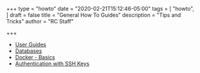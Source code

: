 +++
type = "howto"
date = "2020-02-21T15:12:46-05:00"
tags = [
  "howto",
]
draft = false
title = "General How To Guides"
description = "Tips and Tricks"
author = "RC Staff"

+++

- [User Guides](/userinfo/user-guide)
- [Databases](/userinfo/howtos/general/databases)
- [Docker - Basics](/userinfo/howtos/general/docker-basics)
- [Authentication with SSH Keys](/userinfo/howtos/general/sshkeys)
